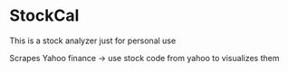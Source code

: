 # StockCal

This is a stock analyzer just for personal use

Scrapes Yahoo finance -> use stock code from yahoo to visualizes them 


